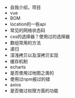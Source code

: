 - 自我介绍，项目
- vue
- BOM
- location的一些api
- 常见的网络状态码
- css的选择器？使用过的选择器
- 数组常用的方法
- 递归
- 深浅拷贝以及深拷贝实现
- 缓存机制
- echarts
- 是否使用过地图之类的
- 使用过npm报过的错
- axios
- 是否做过权限方面的功能